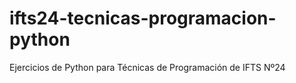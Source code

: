# ifts24-tecnicas-programacion-python
Ejercicios de Python para Técnicas de Programación de IFTS Nº24
